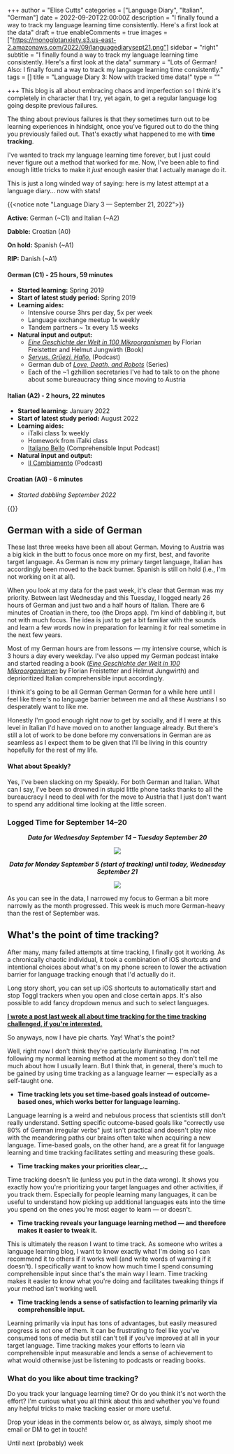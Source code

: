 +++
author = "Elise Cutts"
categories = ["Language Diary", "Italian", "German"]
date = 2022-09-20T22:00:00Z
description = "I finally found a way to track my language learning time consistently. Here's a first look at the data"
draft = true
enableComments = true
images = ["https://monoglotanxiety.s3.us-east-2.amazonaws.com/2022/09/languagediarysept21.png"]
sidebar = "right"
subtitle = "I finally found a way to track my language learning time consistently. Here's a first look at the data"
summary = "Lots of German! Also: I finally found a way to track my language learning time consistently."
tags = []
title = "Language Diary 3: Now with tracked time data!"
type = ""

+++
This blog is all about embracing chaos and imperfection so I think it's completely in character that I try, yet again, to get a regular language log going despite previous failures. 

The thing about previous failures is that they sometimes turn out to be learning experiences in hindsight, once you've figured out to do the thing you previously failed out. That's exactly what happened to me with **time tracking**. 

I've wanted to track my language learning time forever, but I just could never figure out a method that worked for me. Now, I've been able to find enough little tricks to make it _just_ enough easier that I actually manage do it.

This is just a long winded way of saying: here is my latest attempt at a language diary... now with stats!

{{<notice note "Language Diary 3 — September 21, 2022">}}

**Active**: German (\~C1) and Italian (\~A2)

**Dabble:** Croatian (A0)

**On hold:** Spanish (\~A1)

**RIP:** Danish (\~A1)

#### German (C1) - 25 hours, 59 minutes

* **Started learning:** Spring 2019
* **Start of latest study period:** Spring 2019
* **Learning aides:** 
  * Intensive course 3hrs per day, 5x per week
  * Language exchange meetup 1x weekly
  * Tandem partners \~ 1x every 1.5 weeks  
* **Natural input and output:**
  * [_Eine Geschichte der Welt in 100 Mikroorganismen_](https://www.hanser-literaturverlage.de/buch/eine-geschichte-der-welt-in-100-mikroorganismen/978-3-446-27096-1/) by Florian Freistetter and Helmut Jungwirth (Book)
  * [_Servus. Grüezi. Hallo._](https://www.zeit.de/serie/servus-gruezi-hallo) (Podcast)
  * German dub of [_Love, Death, and Robots_](https://en.wikipedia.org/wiki/Love,_Death_&_Robots) (Series) 
  * Each of the \~1 gzhillion secretaries I've had to talk to on the phone about some bureaucracy thing since moving to Austria

#### Italian (A2) - 2 hours, 22 minutes

* **Started learning:** January 2022
* **Start of latest study period:** August 2022
* **Learning aides:** 
  * iTalki class 1x weekly
  * Homework from iTalki class
  * [Italiano Bello](https://www.google.com/url?sa=t&rct=j&q=&esrc=s&source=web&cd=&ved=2ahUKEwigrtjnsKb6AhWOMewKHTe7CCQQFnoECBAQAQ&url=https%3A%2F%2Fpodcasts.apple.com%2Fde%2Fpodcast%2Fitaliano-bello%2Fid1522062006&usg=AOvVaw2PXcZetzoJR06CnUl28EIv) (Comprehensible Input Podcast)
* **Natural input and output:**
  * [Il Cambiamento](https://open.spotify.com/show/65ivIiSHAru2EvyWroTL7A) (Podcast)

#### Croatian (A0) - 6 minutes

* _Started dabbling September 2022_

{{</notice>}}

## German with a side of German

These last three weeks have been all about German. Moving to Austria was a big kick in the butt to focus once more on my first, best, and favorite target language. As German is now my primary target language, Italian has accordingly been moved to the back burner. Spanish is still on hold (i.e., I'm not working on it at all).

When you look at my data for the past week, it's clear that German was my priority. Between last Wednesday and this Tuesday, I logged nearly 26 hours of German and just two and a half hours of Italian. There are 6 minutes of Croatian in there, too (the Drops app). I'm kind of dabbling it, but not with much focus. The idea is just to get a bit familiar with the sounds and learn a few words now in preparation for learning it for real sometime in the next few years.

Most of my German hours are from lessons — my intensive course, which is 3 hours a day every weekday. I've also upped my German podcast intake and started reading a book ([_Eine Geschichte der Welt in 100 Mikroorganismen_](https://www.hanser-literaturverlage.de/buch/eine-geschichte-der-welt-in-100-mikroorganismen/978-3-446-27096-1/) by Florian Freistetter and Helmut Jungwirth) and deprioritized Italian comprehensible input accordingly.

I think it's going to be all German German German for a while here until I feel like there's no language barrier between me and all these Austrians I so desperately want to like me. 

Honestly I'm good enough right now to get by socially, and if I were at this level in Italian I'd have moved on to another language already. But there's still a lot of work to be done before my conversations in German are as seamless as I expect them to be given that I'll be living in this country hopefully for the rest of my life. 

#### What about Speakly?

Yes, I've been slacking on my Speakly. For both German and Italian. What can I say, I've been so drowned in stupid little phone tasks thanks to all the bureaucracy I need to deal with for the move to Austria that I just don't want to spend any additional time looking at the little screen. 

### Logged Time for September 14–20

<center>

**_Data for Wednesday September 14 – Tuesday September 20_**

![](https://monoglotanxiety.s3.us-east-2.amazonaws.com/2022/09/screenshot1.png)

**_Data for Monday September 5 (start of tracking) until today, Wednesday September 21_**

![](https://monoglotanxiety.s3.us-east-2.amazonaws.com/2022/09/screenshot2.png)

</center>

As you can see in the data, I narrowed my focus to German a bit more narrowly as the month progressed. This week is much more German-heavy than the rest of September was.

## What's the point of time tracking?

After many, many failed attempts at time tracking, I finally got it working. As a chronically chaotic individual, it took a combination of iOS shortcuts and intentional choices about what's on my phone screen to lower the activation barrier for language tracking enough that I'd actually do it. 

Long story short, you can set up iOS shortcuts to automatically start and stop Toggl trackers when you open and close certain apps. It's also possible to add fancy dropdown menus and such to select languages.

[**I wrote a post last week all about time tracking for the time tracking challenged, if you're interested.**](https://www.monoglotanxiety.com/blog/how-to-automatically-track-language-learning-time-using-ios-automations/)

So anyways, now I have pie charts. Yay! What's the point?

Well, right now I don't think they're particularly illuminating. I'm not following my normal learning method at the moment so they don't tell me much about how I usually learn. But I think that, in general, there's much to be gained by using time tracking as a language learner — especially as a self-taught one.

* **Time tracking lets you set time-based goals instead of outcome-based ones, which works better for language learning.** 

Language learning is a weird and nebulous process that scientists still don't really understand. Setting specific outcome-based goals like "correctly use 80% of German irregular verbs" just isn't practical and doesn't play nice with the meandering paths our brains often take when acquiring a new language. Time-based goals, on the other hand, are a great fit for language learning and time tracking facilitates setting and measuring these goals.

* **Time tracking makes your priorities clear_._** 

Time tracking doesn't lie (unless you put in the data wrong). It shows you exactly how you're prioritizing your target languages and other activities, if you track them. Especially for people learning many languages, it can be useful to understand how picking up additional languages eats into the time you spend on the ones you're most eager to learn — or doesn't. 

* **Time tracking reveals your language learning method — and therefore makes it easier to tweak it.** 

This is ultimately the reason I want to time track. As someone who writes a language learning blog, I want to know exactly what I'm doing so I can recommend it to others if it works well (and write words of warning if it doesn't). I specifically want to know how much time I spend consuming comprehensible input since that's the main way I learn. Time tracking makes it easier to know what you're doing and facilitates tweaking things if your method isn't working well. 

* **Time tracking lends a sense of satisfaction to learning primarily via comprehensible input.** 

Learning primarily via input has tons of advantages, but easily measured progress is not one of them. It can be frustrating to feel like you've consumed tons of media but still can't tell if you've improved at all in your target language. Time tracking makes your efforts to learn via comprehensible input measurable and lends a sense of achievement to what would otherwise just be listening to podcasts or reading books.

### What do you like about time tracking?

Do you track your language learning time? Or do you think it's not worth the effort? I'm curious what you all think about this and whether you've found any helpful tricks to make tracking easier or more useful.

Drop your ideas in the comments below or, as always, simply shoot me email or DM to get in touch!

Until next (probably) week